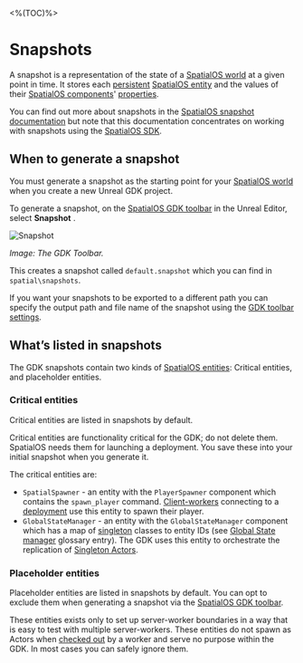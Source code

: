 <%(TOC)%>
# Snapshots

A snapshot is a representation of the state of a [SpatialOS world]({{urlRoot}}/content/glossary#spatialos-world) at a given point in time. It stores each [persistent]({{urlRoot}}/content/glossary##persistence) [SpatialOS entity]({{urlRoot}}/content/glossary##spatialos-entity) and the values of their [SpatialOS components]({{urlRoot}}/content/glossary#spatialos-component)' [properties](https://docs.improbable.io/reference/latest/shared/glossary#property).

You can find out more about snapshots in the [SpatialOS snapshot documentation](https://docs.improbable.io/reference/latest/shared/operate/snapshot) but note that this documentation concentrates on working with snapshots using the [SpatialOS SDK]({{urlRoot}}/content/glossary#spatialos-sdk).

## When to generate a snapshot

You must generate a snapshot as the starting point for your [SpatialOS world]({{urlRoot}}/content/glossary#spatialos-world) when you create a new Unreal GDK project.

To generate a snapshot, on the [SpatialOS GDK toolbar]({{urlRoot}}/content/toolbars.md) in the Unreal Editor, select **Snapshot** .

![Snapshot]({{assetRoot}}assets/screen-grabs/snapshot.png)

_Image: The GDK Toolbar._

This creates a snapshot called `default.snapshot` which you can find in `spatial\snapshots`.

If you want your snapshots to be exported to a different path you can specify the output path and file name of the snapshot using the [GDK toolbar settings]({{urlRoot}}/content/toolbars.md).

## What’s listed in snapshots

The GDK snapshots contain two kinds of [SpatialOS entities]({{urlRoot}}/content/glossary#spatialos-entity): 
Critical entities, and placeholder entities.

### Critical entities

Critical entities are listed in snapshots by default.

Critical entities are functionality critical for the GDK; do not delete them. SpatialOS needs them for launching a deployment. You save these into your initial snapshot when you generate it. 

The critical entities are:

* `SpatialSpawner` - an entity with the `PlayerSpawner` component which contains the `spawn_player` command. [Client-workers]({{urlRoot}}/content/glossary#workers) connecting to a [deployment]({{urlRoot}}/content/glossary#deployment) use this entity to spawn their player.
* `GlobalStateManager` - an entity with the `GlobalStateManager` component which has a map of [singleton]({{urlRoot}}/content/singleton-actors.md) classes to entity IDs (see [Global State manager]({{urlRoot}}/content/glossary#global-state-manager) glossary entry). The GDK uses this entity to orchestrate the replication of [Singleton Actors]({{urlRoot}}/content/singleton-actors.md).

### Placeholder entities
Placeholder entities are listed in snapshots by default. You can opt to exclude them when generating a snapshot via the [SpatialOS GDK toolbar]({{urlRoot}}/content/toolbars.md).

These entities exists only to set up server-worker boundaries in a way that is easy to test with multiple server-workers. These entities do not spawn as Actors when [checked out]({{urlRoot}}/content/glossary#check-out) by a worker and serve no purpose within the GDK. In most cases you can safely ignore them.






